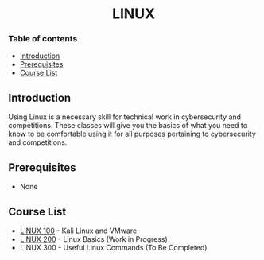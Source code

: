 <h1 align="center">LINUX</h1>

### Table of contents

- [Introduction](#introduction)
- [Prerequisites](#prerequisites)
- [Course List](#course-list)

## Introduction
Using Linux is a necessary skill for technical work in cybersecurity and competitions. These classes will give you the basics of what you need to know to be comfortable using it for all purposes pertaining to cybersecurity and competitions.

## Prerequisites
- None

## Course List
- [LINUX 100](https://github.com/MasonCompetitiveCyber/ctf-courses/raw/main/Linux/LINUX%20100) - Kali Linux and VMware
- [LINUX 200](https://github.com/MasonCompetitiveCyber/ctf-courses/raw/main/Linux/LINUX%20200) - Linux Basics (Work in Progress) 
- LINUX 300 - Useful Linux Commands (To Be Completed)

